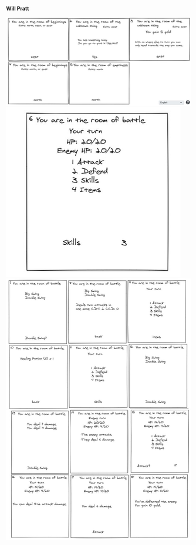 **Will Pratt**

![Pics 1-5](/Deliverables/Storyboard%201-5.JPG)
![Pics 6](/Deliverables/Storyboard%206.JPG)
![Pics 7-12](/Deliverables/Storyboard%207-12.JPG)
![Pics 13-18](/Deliverables/Storyboard%2013-18.JPG)
